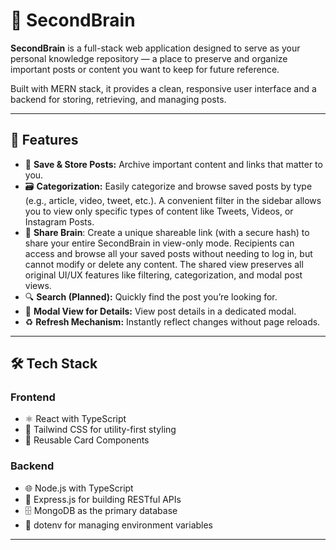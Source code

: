# 🧠 SecondBrain

**SecondBrain** is a full-stack web application designed to serve as your personal knowledge repository — a place to preserve and organize important posts or content you want to keep for future reference.

Built with MERN stack, it provides a clean, responsive user interface and a backend for storing, retrieving, and managing posts.

---

## 🚀 Features

- 📌 **Save & Store Posts:** Archive important content and links that matter to you.
- 🗃️ **Categorization:** Easily categorize and browse saved posts by type (e.g., article, video, tweet, etc.). A convenient filter in the sidebar allows you to view only specific types of content like Tweets, Videos, or Instagram Posts.
- 🔗 **Share Brain**: Create a unique shareable link (with a secure hash) to share your entire SecondBrain in view-only mode. Recipients can access and browse all your saved posts without needing to log in, but cannot modify or delete any content. The shared view preserves all original UI/UX features like filtering, categorization, and modal post views.
- 🔍 **Search (Planned):** Quickly find the post you’re looking for.
- 📝 **Modal View for Details:** View post details in a dedicated modal.
- ♻️ **Refresh Mechanism:** Instantly reflect changes without page reloads.

---

## 🛠️ Tech Stack

### Frontend
- ⚛️ React with TypeScript
- 🎨 Tailwind CSS for utility-first styling
- 🧩 Reusable Card Components

### Backend
- 🌐 Node.js with TypeScript
- 🚀 Express.js for building RESTful APIs
- 🗄️ MongoDB as the primary database
- 🔐 dotenv for managing environment variables

---